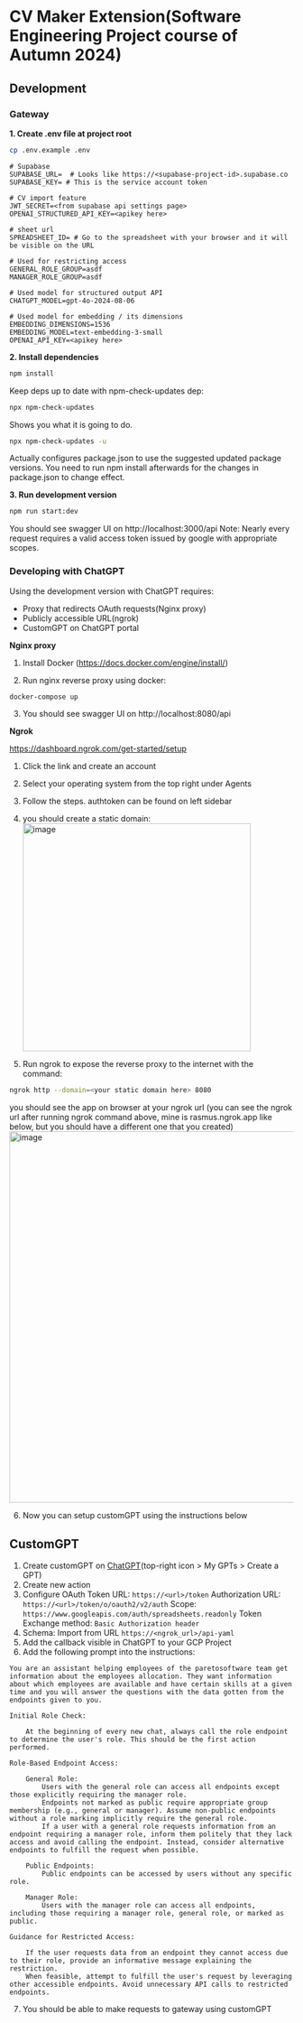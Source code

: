 # CV Maker Extension(Software Engineering Project course of Autumn 2024)

## Development

### Gateway

**1. Create .env file at project root**

```bash
cp .env.example .env
```

```
# Supabase
SUPABASE_URL=  # Looks like https://<supabase-project-id>.supabase.co
SUPABASE_KEY= # This is the service account token

# CV import feature
JWT_SECRET=<from supabase api settings page>
OPENAI_STRUCTURED_API_KEY=<apikey here>

# sheet url
SPREADSHEET_ID= # Go to the spreadsheet with your browser and it will be visible on the URL

# Used for restricting access
GENERAL_ROLE_GROUP=asdf
MANAGER_ROLE_GROUP=asdf

# Used model for structured output API
CHATGPT_MODEL=gpt-4o-2024-08-06

# Used model for embedding / its dimensions
EMBEDDING_DIMENSIONS=1536
EMBEDDING_MODEL=text-embedding-3-small
OPENAI_API_KEY=<apikey here>

```

**2. Install dependencies**

```bash
npm install
```

Keep deps up to date with npm-check-updates dep:

```bash
npx npm-check-updates
```

Shows you what it is going to do.

```bash
npx npm-check-updates -u
```

Actually configures package.json to use the suggested updated package versions.
You need to run npm install afterwards for the changes in package.json to change effect.

**3. Run development version**

```bash
npm run start:dev
```

You should see swagger UI on http://localhost:3000/api
Note: Nearly every request requires a valid access token issued by google with appropriate scopes.

### Developing with ChatGPT

Using the development version with ChatGPT requires:

- Proxy that redirects OAuth requests(Nginx proxy)
- Publicly accessible URL(ngrok)
- CustomGPT on ChatGPT portal

**Nginx proxy**

1. Install Docker (https://docs.docker.com/engine/install/)

2. Run nginx reverse proxy using docker:

```bash
docker-compose up
```

3. You should see swagger UI on http://localhost:8080/api

**Ngrok**

https://dashboard.ngrok.com/get-started/setup

1. Click the link and create an account
2. Select your operating system from the top right under Agents
3. Follow the steps. authtoken can be found on left sidebar
4. you should create a static domain:
   <img width="404" alt="image" src="https://github.com/user-attachments/assets/994bcebf-a3e3-44fc-b0fc-f204d536dba4">

5. Run ngrok to expose the reverse proxy to the internet with the command:

```bash
ngrok http --domain=<your static domain here> 8080
```

you should see the app on browser at your ngrok url
(you can see the ngrok url after running ngrok command above, mine is rasmus.ngrok.app like below, but you should have a different one that you created)
<img width="658" alt="image" src="https://github.com/user-attachments/assets/8ed33e1c-a29a-4635-b4c4-6eef895141da">

6. Now you can setup customGPT using the instructions below

## CustomGPT

1. Create customGPT on [ChatGPT](https://chatgpt.com/)(top-right icon > My GPTs > Create a GPT)
2. Create new action
3. Configure OAuth
   Token URL: `https://<url>/token`
   Authorization URL: `https://<url>/token/o/oauth2/v2/auth`
   Scope: `https://www.googleapis.com/auth/spreadsheets.readonly`
   Token Exchange method: `Basic Authorization header`
4. Schema: Import from URL `https://<ngrok_url>/api-yaml`
5. Add the callback visible in ChatGPT to your GCP Project
6. Add the following prompt into the instructions:

```
You are an assistant helping employees of the paretosoftware team get information about the employees allocation. They want information about which employees are available and have certain skills at a given time and you will answer the questions with the data gotten from the endpoints given to you.

Initial Role Check:

    At the beginning of every new chat, always call the role endpoint to determine the user's role. This should be the first action performed.

Role-Based Endpoint Access:

    General Role:
        Users with the general role can access all endpoints except those explicitly requiring the manager role.
        Endpoints not marked as public require appropriate group membership (e.g., general or manager). Assume non-public endpoints without a role marking implicitly require the general role.
        If a user with a general role requests information from an endpoint requiring a manager role, inform them politely that they lack access and avoid calling the endpoint. Instead, consider alternative endpoints to fulfill the request when possible.

    Public Endpoints:
        Public endpoints can be accessed by users without any specific role.

    Manager Role:
        Users with the manager role can access all endpoints, including those requiring a manager role, general role, or marked as public.

Guidance for Restricted Access:

    If the user requests data from an endpoint they cannot access due to their role, provide an informative message explaining the restriction.
    When feasible, attempt to fulfill the user's request by leveraging other accessible endpoints. Avoid unnecessary API calls to restricted endpoints.
```

7. You should be able to make requests to gateway using customGPT
